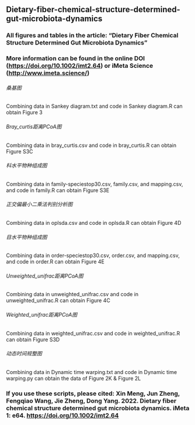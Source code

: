 ## Dietary-fiber-chemical-structure-determined-gut-microbiota-dynamics
### All figures and tables in the article: “Dietary Fiber Chemical Structure Determined Gut Microbiota Dynamics”
### More information can be found in the online DOI (https://doi.org/10.1002/imt2.64) or iMeta Science (http://www.imeta.science/)
###### 桑基图
Combining data in Sankey diagram.txt and code in Sankey diagram.R can obtain Figure 3
###### Bray_curtis距离PCoA图
Combining data in bray_curtis.csv and code in bray_curtis.R can obtain Figure S3C
###### 科水平物种组成图
Combining data in family-speciestop30.csv, family.csv, and mapping.csv, and code in family.R can obtain Figure S3E
###### 正交偏最小二乘法判别分析图
Combining data in oplsda.csv and code in oplsda.R can obtain Figure 4D
###### 目水平物种组成图
Combining data in order-speciestop30.csv, order.csv, and mapping.csv, and code in order.R can obtain Figure 4E
###### Unweighted_unifrac距离PCoA图
Combining data in unweighted_unifrac.csv and code in unweighted_unifrac.R can obtain Figure 4C
###### Weighted_unifrac距离PCoA图
Combining data in weighted_unifrac.csv and code in weighted_unifrac.R can obtain Figure S3D
###### 动态时间规整图
Combining data in Dynamic time warping.txt and code in Dynamic time warping.py can obtain the data of Figure 2K & Figure 2L
### If you use these scripts, please cited: Xin Meng, Jun Zheng, Fengqiao Wang, Jie Zheng, Dong Yang. 2022. Dietary fiber chemical structure determined gut microbiota dynamics. iMeta 1: e64. https://doi.org/10.1002/imt2.64
